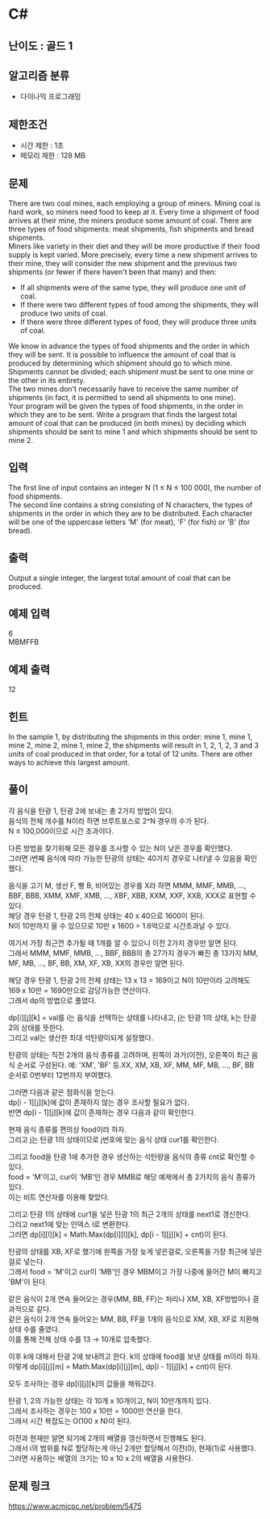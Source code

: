 # C#

## 난이도 : 골드 1

## 알고리즘 분류
  - 다이나믹 프로그래밍

## 제한조건
  - 시간 제한 : 1초
  - 메모리 제한 : 128 MB

## 문제
There are two coal mines, each employing a group of miners. Mining coal is hard work, so miners need food to keep at it. Every time a shipment of food arrives at their mine, the miners produce some amount of coal. There are three types of food shipments: meat shipments, fish shipments and bread shipments.<br/>
Miners like variety in their diet and they will be more productive if their food supply is kept varied. More precisely, every time a new shipment arrives to their mine, they will consider the new shipment and the previous two shipments (or fewer if there haven't been that many) and then:<br/>

  - If all shipments were of the same type, they will produce one unit of coal.
  - If there were two different types of food among the shipments, they will produce two units of coal.
  - If there were three different types of food, they will produce three units of coal.

We know in advance the types of food shipments and the order in which they will be sent. It is possible to influence the amount of coal that is produced by determining which shipment should go to which mine. Shipments cannot be divided; each shipment must be sent to one mine or the other in its entirety.<br/>
The two mines don't necessarily have to receive the same number of shipments (in fact, it is permitted to send all shipments to one mine).<br/>
Your program will be given the types of food shipments, in the order in which they are to be sent. Write a program that finds the largest total amount of coal that can be produced (in both mines) by deciding which shipments should be sent to mine 1 and which shipments should be sent to mine 2.<br/>


## 입력
The first line of input contains an integer N (1 ≤ N ≤ 100 000), the number of food shipments.<br/>
The second line contains a string consisting of N characters, the types of shipments in the order in which they are to be distributed. Each character will be one of the uppercase letters 'M' (for meat), 'F' (for fish) or 'B' (for bread).<br/>


## 출력
Output a single integer, the largest total amount of coal that can be produced.<br/>


## 예제 입력
6<br/>
MBMFFB<br/>


## 예제 출력
12<br/>


## 힌트
In the sample 1, by distributing the shipments in this order: mine 1, mine 1, mine 2, mine 2, mine 1, mine 2, the shipments will result in 1, 2, 1, 2, 3 and 3 units of coal produced in that order, for a total of 12 units. There are other ways to achieve this largest amount.<br/>


## 풀이
각 음식을 탄광 1, 탄광 2에 보내는 총 2가지 방법이 있다.<br/>
음식의 전체 개수를 N이라 하면 브루트포스로 2^N 경우의 수가 된다.<br/>
N ≤ 100,000이므로 시간 초과이다.<br/>


다른 방법을 찾기위해 모든 경우를 조사할 수 있는 N이 낮은 경우를 확인했다.<br/>
그러면 i번째 음식에 따라 가능한 탄광의 상태는 40가지 경우로 나타낼 수 있음을 확인했다.<br/>


음식을 고기 M, 생선 F, 빵 B, 비어있는 경우를 X라 하면 MMM, MMF, MMB, ..., BBF, BBB, XMM, XMF, XMB, ..., XBF, XBB, XXM, XXF, XXB, XXX로 표현할 수 있다.<br/>
해당 경우 탄광 1, 탄광 2의 전체 상태는 40 x 40으로 1600이 된다.<br/>
N이 10만까지 올 수 있으므로 10만 x 1600 = 1.6억으로 시간초과날 수 있다.<br/>


여기서 가장 최근껀 추가될 때 1개를 알 수 있으니 이전 2가지 경우만 알면 된다.<br/>
그래서 MMM, MMF, MMB, ..., BBF, BBB의 총 27가지 경우가 빠진 총 13가지 MM, MF, MB, ..., BF, BB, XM, XF, XB, XX의 경우만 알면 된다.<br/>


해당 경우 탄광 1, 탄광 2의 전체 상태는 13 x 13 = 169이고 N이 10만이라 고려해도 169 x 10만 = 1690만으로 감당가능한 연산이다.<br/>
그래서 dp의 방법으로 풀었다.<br/>


dp[i][j][k] = val를 i는 음식을 선택하는 상태를 나타내고, j는 탄광 1의 상태, k는 탄광 2의 상태를 뜻한다.<br/>
그리고 val는 생산한 최대 석탄량이되게 설정했다.<br/>


탄광의 상태는 직전 2개의 음식 종류를 고려하며, 왼쪽이 과거(이전), 오른쪽이 최근 음식 순서로 구성된다. 예: 'XM', 'BF' 등.XX, XM, XB, XF, MM, MF, MB, ..., BF, BB 순서로 0번부터 12번까지 부여했다.<br/>


그러면 다음과 같은 점화식을 얻는다.<br/>
dp[i - 1][j][k]에 값이 존재하지 않는 경우 조사할 필요가 없다.<br/>
반면 dp[i - 1][j][k]에 값이 존재하는 경우 다음과 같이 확인한다.<br/>


현재 음식 종류를 편의상 food이라 하자.<br/>
그리고 j는 탄광 1의 상태이므로 j번호에 맞는 음식 상태 cur1를 확인한다.<br/>


그리고 food을 탄광 1에 추가한 경우 생산하는 석탄량을 음식의 종류 cnt로 확인할 수 있다.<br/>
food = 'M'이고, cur이 'MB'인 경우 MMB로 해당 예제에서 총 2가지의 음식 종류가 있다.<br/>
이는 비트 연산자를 이용해 찾았다.<br/>


그리고 탄광 1의 상태에 cur1을 넣은 탄광 1의 최근 2개의 상태를 next1로 갱신한다.<br/>
그리고 next1에 맞는 인덱스 l로 변환한다.<br/>
그러면 dp[i][l][k] = Math.Max(dp[i][l][k], dp[i - 1][j][k] + cnt)이 된다.<br/>


탄광의 상태를 XB, XF로 했기에 왼쪽을 가장 늦게 넣은걸로, 오른쪽을 가장 최근에 넣은걸로 넣는다.<br/>
그래서 food = 'M'이고 cur이 'MB'인 경우 MBM이고 가장 나중에 들어간 M이 빠지고 'BM'이 된다.<br/>


같은 음식이 2개 연속 들어오는 경우(MM, BB, FF)는 처리나 XM, XB, XF방법이나 결과적으로 같다.<br/>
같은 음식이 2개 연속 들어오는 MM, BB, FF을 1개의 음식으로 XM, XB, XF로 치환해 상태 수를 줄였다.<br/>
이를 통해 전체 상태 수를 13 → 10개로 압축했다.<br/>


이후 k에 대해서 탄광 2에 보내려고 한다. k의 상태에 food를 보낸 상태를 m이라 하자.<br/>
이렇게 dp[i][j][m] = Math.Max(dp[i][j][m], dp[i - 1][j][k] + cnt)이 된다.<br/>


모두 조사하는 경우 dp[i][j][k]의 값들을 채워갔다.<br/>


탄광 1, 2의 가능한 상태는 각 10개 x 10개이고, N이 10만개까지 있다.<br/>
그래서 조사하는 경우는 100 x 10만 = 1000만 연산을 한다.<br/>
그래서 시간 복잡도는 O(100 x N)이 된다.<br/>


이전과 현재만 알면 되기에 2개의 배열을 갱신하면서 진행해도 된다.<br/>
그래서 i의 범위를 N로 할당하는게 아닌 2개만 할당해서 이전(0), 현재(1)로 사용했다.<br/>
그러면 사용하는 배열의 크기는 10 x 10 x 2의 배열을 사용한다.<br/>


## 문제 링크
https://www.acmicpc.net/problem/5475